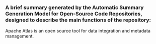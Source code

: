 ### A brief summary generated by the Automatic Summary Generation Model for Open-Source Code Repositories, designed to describe the main functions of the repository:

Apache Atlas is an open source tool for data integration and metadata management.
